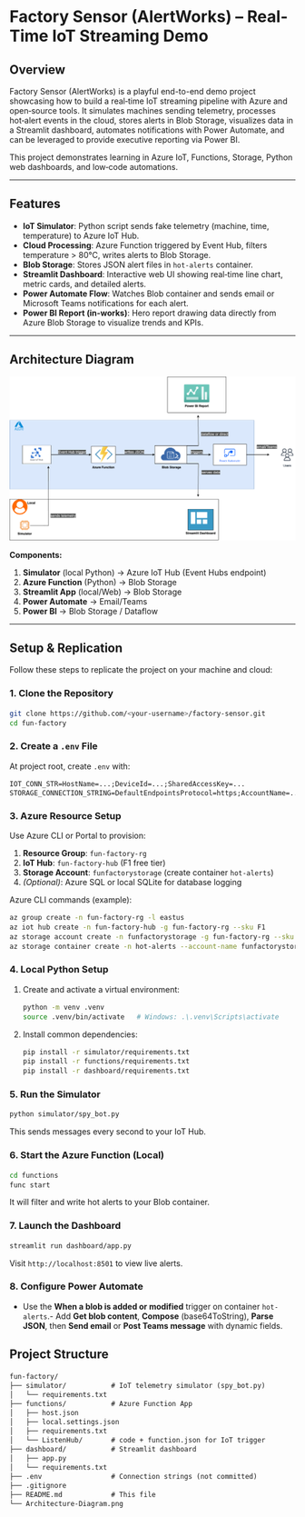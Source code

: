 # Factory Sensor (AlertWorks) – Real-Time IoT Streaming Demo

## Overview

Factory Sensor (AlertWorks) is a playful end-to-end demo project showcasing how to build a real‑time IoT streaming pipeline with Azure and open‑source tools. It simulates machines sending telemetry, processes hot‑alert events in the cloud, stores alerts in Blob Storage, visualizes data in a Streamlit dashboard, automates notifications with Power Automate, and can be leveraged to provide executive reporting via Power BI.

This project demonstrates learning in Azure IoT, Functions, Storage, Python web dashboards, and low‑code automations.

---

## Features

* **IoT Simulator**: Python script sends fake telemetry (machine, time, temperature) to Azure IoT Hub.
* **Cloud Processing**: Azure Function triggered by Event Hub, filters temperature > 80°C, writes alerts to Blob Storage.
* **Blob Storage**: Stores JSON alert files in `hot-alerts` container.
* **Streamlit Dashboard**: Interactive web UI showing real‑time line chart, metric cards, and detailed alerts.
* **Power Automate Flow**: Watches Blob container and sends email or Microsoft Teams notifications for each alert.
* **Power BI Report (in-works)**: Hero report drawing data directly from Azure Blob Storage to visualize trends and KPIs.

---

## Architecture Diagram

![Architecture Diagram](Architecture-Diagram.png)










**Components:**

1. **Simulator** (local Python) → Azure IoT Hub (Event Hubs endpoint)
2. **Azure Function** (Python) → Blob Storage
3. **Streamlit App** (local/Web) → Blob Storage
4. **Power Automate** → Email/Teams
5. **Power BI** → Blob Storage / Dataflow

---

## Setup & Replication

Follow these steps to replicate the project on your machine and cloud:

### 1. Clone the Repository

```bash
git clone https://github.com/<your-username>/factory-sensor.git
cd fun-factory
```

### 2. Create a `.env` File

At project root, create `.env` with:

```env
IOT_CONN_STR=HostName=...;DeviceId=...;SharedAccessKey=...
STORAGE_CONNECTION_STRING=DefaultEndpointsProtocol=https;AccountName=...;AccountKey=...;EndpointSuffix=core.windows.net
```

### 3. Azure Resource Setup

Use Azure CLI or Portal to provision:

1. **Resource Group**: `fun-factory-rg`
2. **IoT Hub**: `fun-factory-hub` (F1 free tier)
3. **Storage Account**: `funfactorystorage` (create container `hot-alerts`)
4. *(Optional)*: Azure SQL or local SQLite for database logging

Azure CLI commands (example):

```bash
az group create -n fun-factory-rg -l eastus
az iot hub create -n fun-factory-hub -g fun-factory-rg --sku F1
az storage account create -n funfactorystorage -g fun-factory-rg --sku Standard_LRS
az storage container create -n hot-alerts --account-name funfactorystorage
```

### 4. Local Python Setup

1. Create and activate a virtual environment:

   ```bash
   python -m venv .venv
   source .venv/bin/activate   # Windows: .\.venv\Scripts\activate
   ```
2. Install common dependencies:

   ```bash
   pip install -r simulator/requirements.txt
   pip install -r functions/requirements.txt
   pip install -r dashboard/requirements.txt
   ```

### 5. Run the Simulator

```bash
python simulator/spy_bot.py
```

This sends messages every second to your IoT Hub.

### 6. Start the Azure Function (Local)

```bash
cd functions
func start
```

It will filter and write hot alerts to your Blob container.

### 7. Launch the Dashboard

```bash
streamlit run dashboard/app.py
```

Visit `http://localhost:8501` to view live alerts.

### 8. Configure Power Automate

* Use the **When a blob is added or modified** trigger on container `hot-alerts`.- Add **Get blob content**, **Compose** (base64ToString), **Parse JSON**, then **Send email** or **Post Teams message** with dynamic fields.


## Project Structure

```text
fun-factory/
├── simulator/           # IoT telemetry simulator (spy_bot.py)
│   └── requirements.txt
├── functions/           # Azure Function App
│   ├── host.json
│   ├── local.settings.json
│   ├── requirements.txt
│   └── ListenHub/       # code + function.json for IoT trigger
├── dashboard/           # Streamlit dashboard
│   ├── app.py
│   └── requirements.txt
├── .env                 # Connection strings (not committed)
├── .gitignore
├── README.md            # This file
└── Architecture-Diagram.png
```


